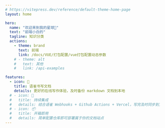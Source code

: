 ```yaml
---
# https://vitepress.dev/reference/default-theme-home-page
layout: home

hero:
  name: "欢迎来到我的星球🫥"
  text: "前端小白的"
  tagline: 知识分类
  actions:
    - theme: brand
      text: 前端
      link: /docs/VUE/打包配置/vue打包配置动态参数
    # - theme: alt
    #   text: 其他
    #   link: /api-examples

features:
  - icon: 📝
    title: 语雀书写文档
    details: 更好的在线写作体验，及时备份 markdown 文档到本地
  # - icon: 🚀
  #   title: 持续集成
  #   details: 结合语雀 Webhooks + Github Actions + Vercel，写完及时同步到文档站点
  # - icon: 📦
  #   title: 开箱即用
  #   details: 简单配置仓库即可部署属于你的文档站点
---
```


